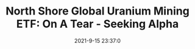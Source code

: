 ---
"title": "North Shore Global Uranium Mining ETF: On A Tear - Seeking Alpha"
"date": "2021-9-15 23:37:0"
"feed_name": "GOOGLENEWSMINING"
"feed_website": "https://news.google.com/search?q=mining%2Bincident&hl=en-US&gl=US&ceid=US:en"
"feed_rss": "https://news.google.com/rss/search?q=mining%2Bincident&hl=en-US&gl=US&ceid=US:en"
"link": "https://seekingalpha.com/article/4455461-north-shore-global-uranium-mining-etf-on-a-tear"
"file": "_posts/2021-1-1-29bd3831a30c575d26f33f96b5d24362339bdb5c.md"
"accident": "0"
"drilling": "0"
"dead": "0"
"injured": "0"
---